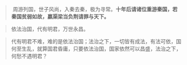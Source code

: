 >  周游列国，世子风尚，入秦去秦，极为寻常。**十年后请诸位重游秦国，若秦国贫弱如故，嬴渠梁当负荆请罪与天下。**

> 依法治国，代有明君，万世永昌。

> 代有明君不难，难的是依法治国；法治之下，一切皆有成法，有法可依，国何至生乱，就算国君昏庸，只要依法治国，国家依然可以昌盛，法治之下，何愁不遇明君？

